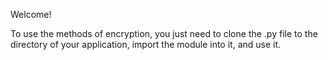 Welcome!

To use the methods of encryption, you just need to clone the .py file to the directory of your application, import the module into it, and use it.
